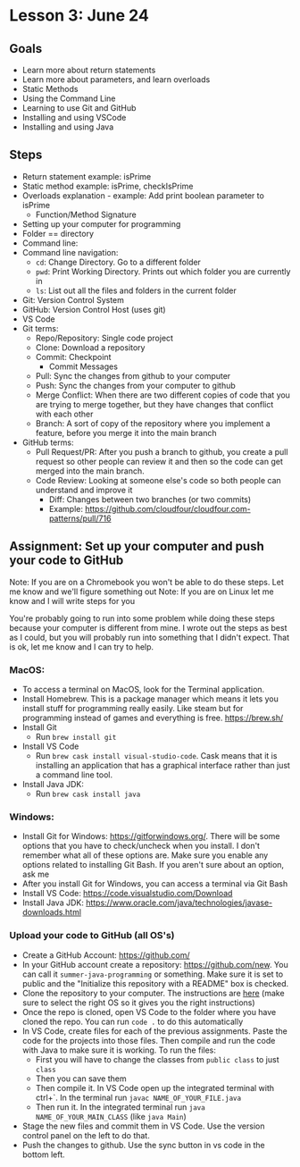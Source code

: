 # Lesson 3: June 24

## Goals
- Learn more about return statements
- Learn more about parameters, and learn overloads
- Static Methods
- Using the Command Line
- Learning to use Git and GitHub
- Installing and using VSCode
- Installing and using Java

## Steps
- Return statement example: isPrime
- Static method example: isPrime, checkIsPrime
- Overloads explanation - example: Add print boolean parameter to isPrime
  - Function/Method Signature
- Setting up your computer for programming
- Folder == directory
- Command line: 
- Command line navigation:
  - `cd`: Change Directory. Go to a different folder
  - `pwd`: Print Working Directory. Prints out which folder you are currently in
  - `ls`: List out all the files and folders in the current folder
- Git: Version Control System
- GitHub: Version Control Host (uses git)
- VS Code
- Git terms:
  - Repo/Repository: Single code project
  - Clone: Download a repository
  - Commit: Checkpoint
    - Commit Messages
  - Pull: Sync the changes from github to your computer
  - Push: Sync the changes from your computer to github
  - Merge Conflict: When there are two different copies of code that you are trying to merge together, but they have changes that conflict with each other
  - Branch: A sort of copy of the repository where you implement a feature, before you merge it into the main branch
- GitHub terms:
  - Pull Request/PR: After you push a branch to github, you create a pull request so other people can review it and then so the code can get merged into the main branch.
  - Code Review: Looking at someone else's code so both people can understand and improve it
    - Diff: Changes between two branches (or two commits)
    - Example: https://github.com/cloudfour/cloudfour.com-patterns/pull/716

## Assignment: Set up your computer and push your code to GitHub

Note: If you are on a Chromebook you won't be able to do these steps. Let me know and we'll figure something out
Note: If you are on Linux let me know and I will write steps for you

You're probably going to run into some problem while doing these steps because your computer is different from mine. I wrote out the steps as best as I could, but you will probably run into something that I didn't expect. That is ok, let me know and I can try to help.

### MacOS:

- To access a terminal on MacOS, look for the Terminal application.
- Install Homebrew. This is a package manager which means it lets you install stuff for programming really easily. Like steam but for programming instead of games and everything is free. https://brew.sh/
- Install Git
  - Run `brew install git`
- Install VS Code
  - Run `brew cask install visual-studio-code`. Cask means that it is installing an application that has a graphical interface rather than just a command line tool.
- Install Java JDK:
  - Run `brew cask install java`

### Windows:

- Install Git for Windows: https://gitforwindows.org/. There will be some options that you have to check/uncheck when you install. I don't remember what all of these options are. Make sure you enable any options related to installing Git Bash. If you aren't sure about an option, ask me
- After you install Git for Windows, you can access a terminal via Git Bash
- Install VS Code: https://code.visualstudio.com/Download
- Install Java JDK: https://www.oracle.com/java/technologies/javase-downloads.html

### Upload your code to GitHub (all OS's)

- Create a GitHub Account: https://github.com/
- In your GitHub account create a repository: https://github.com/new. You can call it `summer-java-programming` or something. Make sure it is set to public and the "Initialize this repository with a README" box is checked.
- Clone the repository to your computer. The instructions are [here](https://help.github.com/en/github/creating-cloning-and-archiving-repositories/cloning-a-repository) (make sure to select the right OS so it gives you the right instructions)
- Once the repo is cloned, open VS Code to the folder where you have cloned the repo. You can run `code .` to do this automatically
- In VS Code, create files for each of the previous assignments. Paste the code for the projects into those files. Then compile and run the code with Java to make sure it is working.
  To run the files:
  - First you will have to change the classes from `public class` to just `class`
  - Then you can save them
  - Then compile it. In VS Code open up the integrated terminal with ctrl+\`. In the terminal run `javac NAME_OF_YOUR_FILE.java`
  - Then run it. In the integrated terminal run `java NAME_OF_YOUR_MAIN_CLASS` (like `java Main`)
- Stage the new files and commit them in VS Code. Use the version control panel on the left to do that.
- Push the changes to github. Use the sync button in vs code in the bottom left.
